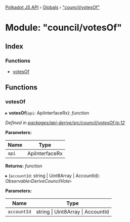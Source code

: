 [Polkadot JS API](../README.md) › [Globals](../globals.md) › ["council/votesOf"](_council_votesof_.md)

# Module: "council/votesOf"

## Index

### Functions

* [votesOf](_council_votesof_.md#votesof)

## Functions

###  votesOf

▸ **votesOf**(`api`: ApiInterfaceRx): *function*

*Defined in [packages/api-derive/src/council/votesOf.ts:12](https://github.com/polkadot-js/api/blob/a241bd1c38/packages/api-derive/src/council/votesOf.ts#L12)*

**Parameters:**

Name | Type |
------ | ------ |
`api` | ApiInterfaceRx |

**Returns:** *function*

▸ (`accountId`: string | Uint8Array | AccountId): *Observable‹DeriveCouncilVote›*

**Parameters:**

Name | Type |
------ | ------ |
`accountId` | string &#124; Uint8Array &#124; AccountId |
